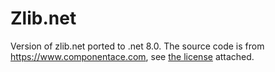 # Zlib.net

Version of zlib.net ported to .net 8.0. The source code is from https://www.componentace.com, see [the license](./LICENSE.md) attached.
